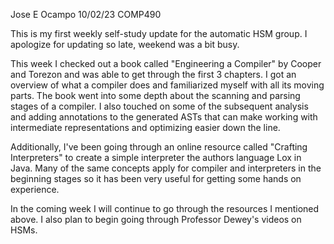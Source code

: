 Jose E Ocampo
10/02/23
COMP490

This is my first weekly self-study update for the automatic HSM group. I apologize for updating so late, weekend was
a bit busy.

This week I checked out a book called "Engineering a Compiler" by Cooper and Torezon and was able to get through the
first 3 chapters. I got an overview of what a compiler does and familiarized myself with all its moving parts.
The book went into some depth about the scanning and parsing stages of a compiler. I also touched on some of the
subsequent analysis and adding annotations to the generated ASTs that can make working with intermediate
representations and optimizing easier down the line.

Additionally, I've been going through an online resource called "Crafting Interpreters" to create a simple interpreter
the authors language Lox in Java. Many of the same concepts apply for compiler and interpreters in the beginning stages
so it has been very useful for getting some hands on experience.

In the coming week I will continue to go through the resources I mentioned above. I also plan to begin going through
Professor Dewey's videos on HSMs. 